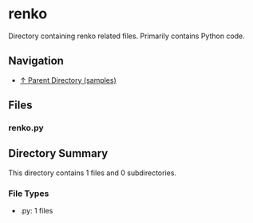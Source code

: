# renko

Directory containing renko related files. Primarily contains Python code.

## Navigation

* [↑ Parent Directory (samples)](../README.md)

## Files

### renko.py




## Directory Summary

This directory contains 1 files and 0 subdirectories.

### File Types

* .py: 1 files

